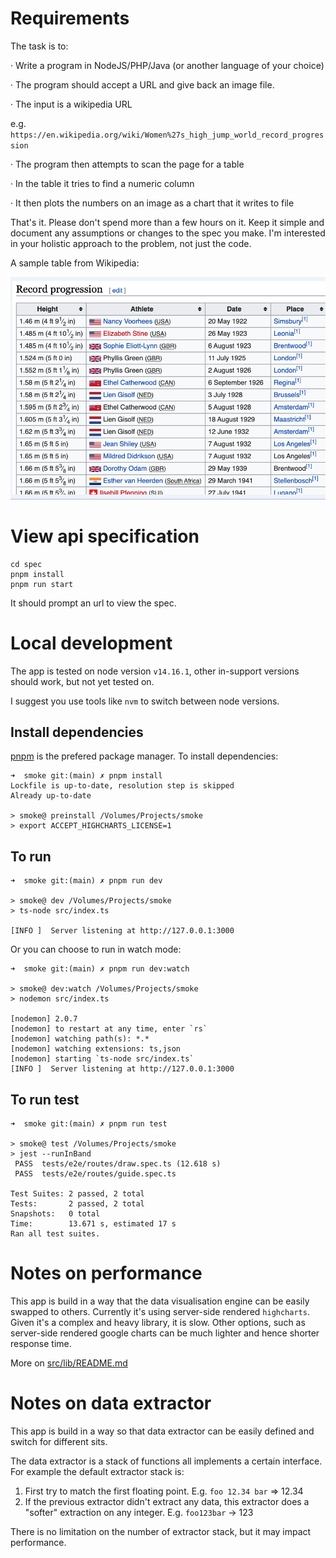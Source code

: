 # Requirements

The task is to:

·  Write a program in NodeJS/PHP/Java (or another language of your choice)

·  The program should accept a URL and give back an image file.

·  The input is a wikipedia URL

   e.g. `https://en.wikipedia.org/wiki/Women%27s_high_jump_world_record_progression`

·  The program then attempts to scan the page for a table

·  In the table it tries to find a numeric column

·  It then plots the numbers on an image as a chart that it writes to file

That's it. Please don't spend more than a few hours on it. Keep it simple and document any assumptions or changes to the spec you make. I'm interested in your holistic approach to the problem, not just the code.

A sample table from Wikipedia:

![](example.png)

# View api specification
```shell
cd spec
pnpm install
pnpm run start
```
It should prompt an url to view the spec.

# Local development

The app is tested on node version `v14.16.1`, other in-support versions should work, but not yet tested on.

I suggest you use tools like `nvm` to switch between node versions.

## Install dependencies

[pnpm](https://github.com/pnpm/pnpm) is the prefered package manager.
To install dependencies:
```shell
➜  smoke git:(main) ✗ pnpm install
Lockfile is up-to-date, resolution step is skipped
Already up-to-date

> smoke@ preinstall /Volumes/Projects/smoke
> export ACCEPT_HIGHCHARTS_LICENSE=1
```

## To run
```shell
➜  smoke git:(main) ✗ pnpm run dev

> smoke@ dev /Volumes/Projects/smoke
> ts-node src/index.ts

[INFO ]  Server listening at http://127.0.0.1:3000

```

Or you can choose to run in watch mode:
```shell
➜  smoke git:(main) ✗ pnpm run dev:watch

> smoke@ dev:watch /Volumes/Projects/smoke
> nodemon src/index.ts

[nodemon] 2.0.7
[nodemon] to restart at any time, enter `rs`
[nodemon] watching path(s): *.*
[nodemon] watching extensions: ts,json
[nodemon] starting `ts-node src/index.ts`
[INFO ]  Server listening at http://127.0.0.1:3000
```

## To run test
```shell
➜  smoke git:(main) ✗ pnpm run test

> smoke@ test /Volumes/Projects/smoke
> jest --runInBand
 PASS  tests/e2e/routes/draw.spec.ts (12.618 s)
 PASS  tests/e2e/routes/guide.spec.ts

Test Suites: 2 passed, 2 total
Tests:       2 passed, 2 total
Snapshots:   0 total
Time:        13.671 s, estimated 17 s
Ran all test suites.
```

# Notes on performance

This app is build in a way that the data visualisation engine can be easily swapped to others. Currently it's using server-side rendered `highcharts`. Given it's a complex and heavy library, it is slow. Other options, such as server-side rendered google charts can be much lighter and hence shorter response time.

More on [src/lib/README.md](src/lib/README.md)

# Notes on data extractor

This app is build in a way so that data extractor can be easily defined and switch for different sits.

The data extractor is a stack of functions all implements a certain interface. For example the default extractor stack is:

1. First try to match the first floating point. E.g. `foo 12.34 bar` => 12.34
2. If the previous extractor didn't extract any data, this extractor does a "softer" extraction on any integer. E.g. `foo123bar` -> 123

There is no limitation on the number of extractor stack, but it may impact performance.
